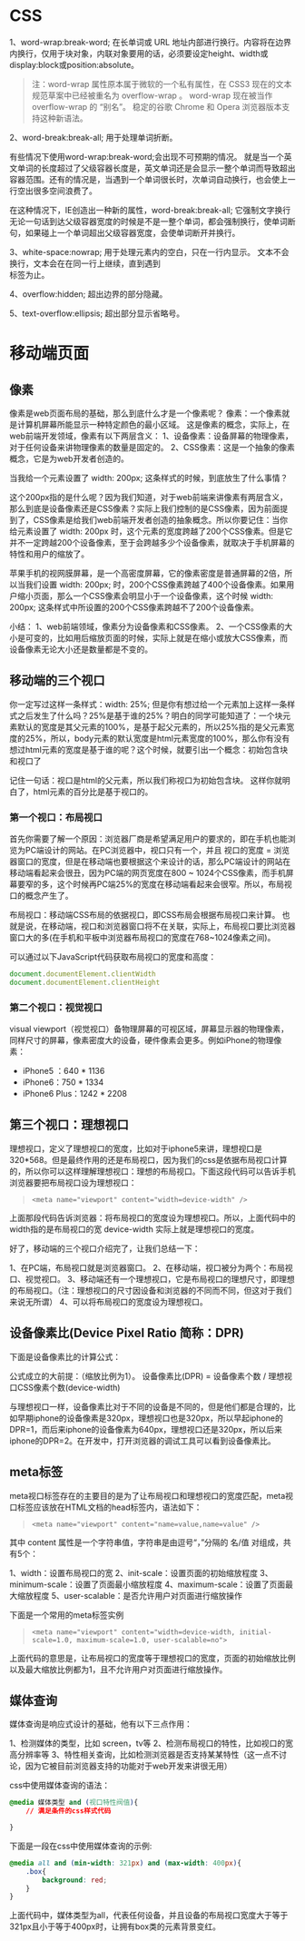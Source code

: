 # CSS
1、word-wrap:break-word;
在长单词或 URL 地址内部进行换行。内容将在边界内换行，仅用于块对象，内联对象要用的话，必须要设定height、width或display:block或position:absolute。

>注：word-wrap 属性原本属于微软的一个私有属性，在 CSS3 现在的文本规范草案中已经被重名为 overflow-wrap 。 word-wrap 现在被当作 overflow-wrap 的 “别名”。 稳定的谷歌 Chrome 和 Opera 浏览器版本支持这种新语法。

2、word-break:break-all;
用于处理单词折断。

有些情况下使用word-wrap:break-word;会出现不可预期的情况。 就是当一个英文单词的长度超过了父级容器长度是，英文单词还是会显示一整个单词而导致超出容器范围。还有的情况是，当遇到一个单词很长时，次单词自动换行，也会使上一行空出很多空间浪费了。

在这种情况下，IE创造出一种新的属性，word-break:break-all; 它强制文字换行无论一句话到达父级容器宽度的时候是不是一整个单词，都会强制换行，使单词断句，如果碰上一个单词超出父级容器宽度，会使单词断开并换行。

3、white-space:nowrap;
用于处理元素内的空白，只在一行内显示。
文本不会换行，文本会在在同一行上继续，直到遇到 <br> 标签为止。

4、overflow:hidden;
超出边界的部分隐藏。

5、text-overflow:ellipsis;
超出部分显示省略号。



# 移动端页面

## 像素

像素是web页面布局的基础，那么到底什么才是一个像素呢？
像素：一个像素就是计算机屏幕所能显示一种特定颜色的最小区域。 这是像素的概念，实际上，在web前端开发领域，像素有以下两层含义：
1、设备像素：设备屏幕的物理像素，对于任何设备来讲物理像素的数量是固定的。
2、CSS像素：这是一个抽象的像素概念，它是为web开发者创造的。

当我给一个元素设置了 width: 200px; 这条样式的时候，到底放生了什么事情？

这个200px指的是什么呢？因为我们知道，对于web前端来讲像素有两层含义，那么到底是设备像素还是CSS像素？实际上我们控制的是CSS像素，因为前面提到了，CSS像素是给我们web前端开发者创造的抽象概念。所以你要记住：当你给元素设置了 width: 200px 时，这个元素的宽度跨越了200个CSS像素。但是它并不一定跨越200个设备像素，至于会跨越多少个设备像素，就取决于手机屏幕的特性和用户的缩放了。

苹果手机的视网膜屏幕，是一个高密度屏幕，它的像素密度是普通屏幕的2倍，所以当我们设置 width: 200px; 时，200个CSS像素跨越了400个设备像素。如果用户缩小页面，那么一个CSS像素会明显小于一个设备像素，这个时候 width: 200px; 这条样式中所设置的200个CSS像素跨越不了200个设备像素。

小结：
1、web前端领域，像素分为设备像素和CSS像素。
2、一个CSS像素的大小是可变的，比如用后缩放页面的时候，实际上就是在缩小或放大CSS像素，而设备像素无论大小还是数量都是不变的。

## 移动端的三个视口
你一定写过这样一条样式：width: 25%; 但是你有想过给一个元素加上这样一条样式之后发生了什么吗？25%是基于谁的25%？明白的同学可能知道了：一个块元素默认的宽度是其父元素的100%，是基于起父元素的，所以25%指的是父元素宽度的25%，所以，body元素的默认宽度是html元素宽度的100%，那么你有没有想过html元素的宽度是基于谁的呢？这个时候，就要引出一个概念：初始包含块和视口了

记住一句话：视口是html的父元素，所以我们称视口为初始包含块。 这样你就明白了，html元素的百分比是基于视口的。

### 第一个视口：布局视口
首先你需要了解一个原因：浏览器厂商是希望满足用户的要求的，即在手机也能浏览为PC端设计的网站。在PC浏览器中，视口只有一个，并且 视口的宽度 = 浏览器窗口的宽度，但是在移动端也要根据这个来设计的话，那么PC端设计的网站在移动端看起来会很丑，因为PC端的网页宽度在800 ~ 1024个CSS像素，而手机屏幕要窄的多，这个时候再PC端25%的宽度在移动端看起来会很窄。所以，布局视口的概念产生了。

布局视口：移动端CSS布局的依据视口，即CSS布局会根据布局视口来计算。
也就是说，在移动端，视口和浏览器窗口将不在关联，实际上，布局视口要比浏览器窗口大的多(在手机和平板中浏览器布局视口的宽度在768~1024像素之间)。

可以通过以下JavaScript代码获取布局视口的宽度和高度：

``` javascript
document.documentElement.clientWidth
document.documentElement.clientHeight
```

### 第二个视口：视觉视口
visual viewport（视觉视口）备物理屏幕的可视区域，屏幕显示器的物理像素，同样尺寸的屏幕，像素密度大的设备，硬件像素会更多。例如iPhone的物理像素：

* iPhone5 ：640 * 1136
* iPhone6：750 * 1334
* iPhone6 Plus：1242 * 2208

## 第三个视口：理想视口
理想视口，定义了理想视口的宽度，比如对于iphone5来讲，理想视口是320*568。但是最终作用的还是布局视口，因为我们的css是依据布局视口计算的，所以你可以这样理解理想视口：理想的布局视口。下面这段代码可以告诉手机浏览器要把布局视口设为理想视口：

>     <meta name="viewport" content="width=device-width" />
上面那段代码告诉浏览器：将布局视口的宽度设为理想视口。所以，上面代码中的width指的是布局视口的宽 device-width 实际上就是理想视口的宽度。

好了，移动端的三个视口介绍完了，让我们总结一下：

1、在PC端，布局视口就是浏览器窗口。
2、在移动端，视口被分为两个：布局视口、视觉视口。
3、移动端还有一个理想视口，它是布局视口的理想尺寸，即理想的布局视口。（注：理想视口的尺寸因设备和浏览器的不同而不同，但这对于我们来说无所谓）
4、可以将布局视口的宽度设为理想视口。

## 设备像素比(Device Pixel Ratio 简称：DPR)
下面是设备像素比的计算公式：

公式成立的大前提：（缩放比例为1）。
设备像素比(DPR) = 设备像素个数 / 理想视口CSS像素个数(device-width)

与理想视口一样，设备像素比对于不同的设备是不同的，但是他们都是合理的，比如早期iphone的设备像素是320px，理想视口也是320px，所以早起iphone的DPR=1，而后来iphone的设备像素为640px，理想视口还是320px，所以后来iphone的DPR=2。在开发中，打开浏览器的调试工具可以看到设备像素比。

## meta标签

meta视口标签存在的主要目的是为了让布局视口和理想视口的宽度匹配，meta视口标签应该放在HTML文档的head标签内，语法如下：

>     <meta name="viewport" content="name=value,name=value" />

其中 content 属性是一个字符串值，字符串是由逗号“，”分隔的 名/值 对组成，共有5个：

1、width：设置布局视口的宽
2、init-scale：设置页面的初始缩放程度
3、minimum-scale：设置了页面最小缩放程度
4、maximum-scale：设置了页面最大缩放程度
5、user-scalable：是否允许用户对页面进行缩放操作

下面是一个常用的meta标签实例

>     <meta name="viewport" content="width=device-width, initial-scale=1.0, maximum-scale=1.0, user-scalable=no">

上面代码的意思是，让布局视口的宽度等于理想视口的宽度，页面的初始缩放比例以及最大缩放比例都为1，且不允许用户对页面进行缩放操作。

## 媒体查询
媒体查询是响应式设计的基础，他有以下三点作用：

1、检测媒体的类型，比如 screen，tv等
2、检测布局视口的特性，比如视口的宽高分辨率等
3、特性相关查询，比如检测浏览器是否支持某某特性（这一点不讨论，因为它被目前浏览器支持的功能对于web开发来讲很无用）

css中使用媒体查询的语法：

``` css
@media 媒体类型 and (视口特性阀值){
    // 满足条件的css样式代码

}
```

下面是一段在css中使用媒体查询的示例:

``` css
@media all and (min-width: 321px) and (max-width: 400px){
    .box{
        background: red;
    }
}
```

上面代码中，媒体类型为all，代表任何设备，并且设备的布局视口宽度大于等于321px且小于等于400px时，让拥有box类的元素背景变红。
